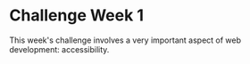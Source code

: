 # Challenge Week 1
This week's challenge involves a very important aspect of web development: accessibility.


